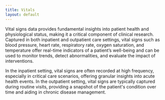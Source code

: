 ```yaml
---
title: Vitals
layout: default
---
```


Vital signs data provides fundamental insights into patient health and physiological status, making it a critical component of clinical research. Captured in both inpatient and outpatient care settings, vital signs such as blood pressure, heart rate, respiratory rate, oxygen saturation, and temperature offer real-time indicators of a patient’s well-being and can be used to monitor trends, detect abnormalities, and evaluate the impact of interventions.

In the inpatient setting, vital signs are often recorded at high frequency, especially in critical care scenarios, offering granular insights into acute health events. In the outpatient setting, vital signs are typically captured during routine visits, providing a snapshot of the patient's condition over time and aiding in chronic disease management.
